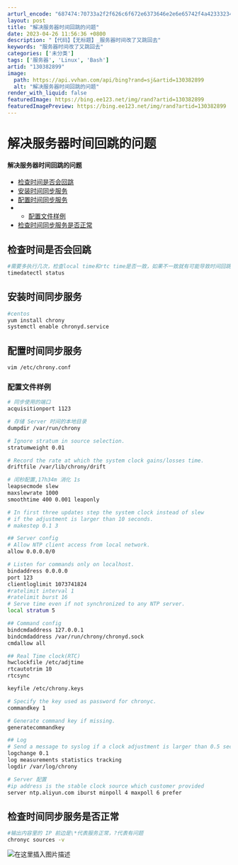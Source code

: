 ```yaml
---
arturl_encode: "687474:70733a2f2f626c6f672e6373646e2e6e65742f4a423332342f:61727469636c652f64657461696c732f313330333832383939"
layout: post
title: "解决服务器时间回跳的问题"
date: 2023-04-26 11:56:36 +0800
description: "【代码】【无标题】_服务器时间改了又跳回去"
keywords: "服务器时间改了又跳回去"
categories: ['未分类']
tags: ['服务器', 'Linux', 'Bash']
artid: "130382899"
image:
  path: https://api.vvhan.com/api/bing?rand=sj&artid=130382899
  alt: "解决服务器时间回跳的问题"
render_with_liquid: false
featuredImage: https://bing.ee123.net/img/rand?artid=130382899
featuredImagePreview: https://bing.ee123.net/img/rand?artid=130382899
---
```


# 解决服务器时间回跳的问题

#### 解决服务器时间回跳的问题

* [检查时间是否会回跳](#_1)
* [安装时间同步服务](#_8)
* [配置时间同步服务](#_15)
* + [配置文件样例](#_20)
* [检查时间同步服务是否正常](#_85)

## 检查时间是否会回跳

```bash
#需要多执行几次，检查local time和rtc time是否一致，如果不一致就有可能导致时间回跳
timedatectl status

```

## 安装时间同步服务

```bash
#centos
yum install chrony
systemctl enable chronyd.service

```

## 配置时间同步服务

```bash
vim /etc/chrony.conf

```

### 配置文件样例

```bash
# 同步使用的端口
acquisitionport 1123

# 存储 Server 时间的本地目录
dumpdir /var/run/chrony

# Ignore stratum in source selection.
stratumweight 0.01

# Record the rate at which the system clock gains/losses time.
driftfile /var/lib/chrony/drift

# 闰秒配置,17h34m 消化 1s
leapsecmode slew
maxslewrate 1000
smoothtime 400 0.001 leaponly

# In first three updates step the system clock instead of slew
# if the adjustment is larger than 10 seconds.
# makestep 0.1 3

## Server config
# Allow NTP client access from local network.
allow 0.0.0.0/0

# Listen for commands only on localhost.
bindaddress 0.0.0.0
port 123
clientloglimit 1073741824
#ratelimit interval 1
#ratelimit burst 16
# Serve time even if not synchronized to any NTP server.
local stratum 5

## Command config
bindcmdaddress 127.0.0.1
bindcmdaddress /var/run/chrony/chronyd.sock
cmdallow all

## Real Time clock(RTC)
hwclockfile /etc/adjtime
rtcautotrim 10
rtcsync

keyfile /etc/chrony.keys

# Specify the key used as password for chronyc.
commandkey 1

# Generate command key if missing.
generatecommandkey

## Log
# Send a message to syslog if a clock adjustment is larger than 0.5 seconds.
logchange 0.1
log measurements statistics tracking
logdir /var/log/chrony

# Server 配置
#ip address is the stable clock source which customer provided
server ntp.aliyun.com iburst minpoll 4 maxpoll 6 prefer

```

## 检查时间同步服务是否正常

```bash
#输出内容里的 IP 前边是\*代表服务正常，?代表有问题
chronyc sources -v

```

![在这里插入图片描述](https://i-blog.csdnimg.cn/blog_migrate/22322e176745ec757dfe0626ba7b24f8.png)